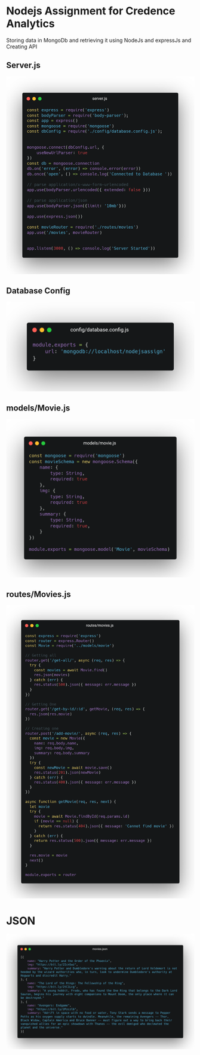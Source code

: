 # Nodejs Assignment for Credence Analytics

Storing data in MongoDb and retrieving it using NodeJs and expressJs and Creating API

## Server.js

![server.js](https://github.com/zuhairabs/nodejs_assign/blob/master/img/carbon%20(4).png)

## Database Config

![database.config.js](https://github.com/zuhairabs/nodejs_assign/blob/master/img/carbon.png)

## models/Movie.js

![models/movie.js](https://github.com/zuhairabs/nodejs_assign/blob/master/img/carbon%20(3).png)

## routes/Movies.js

![routes/movies.js](https://github.com/zuhairabs/nodejs_assign/blob/master/img/carbon%20(1).png)

# JSON

![routes/movies.js](https://github.com/zuhairabs/nodejs_assign/blob/master/img/carbon%20(2).png)
